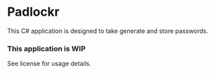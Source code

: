 # Padlockr #

This C# application is designed to take generate and store passwords.

### This application is WIP ###

See license for usage details.